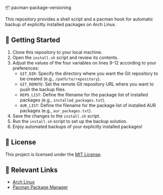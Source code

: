 📦 pacman-package-versioning

This repository provides a shell script and a pacman hook for automatic backup of explicitly installed packages on Arch Linux.

🚀 Getting Started
---------------------
1. Clone this repository to your local machine.
2. Open the `install.sh` script and review its contents.
3. Adjust the values of the four variables on lines 9-12 according to your preferences:
   - `GIT_DIR`: Specify the directory where you want the Git repository to be created (e.g., `/path/to/repository`).
   - `GIT_REMOTE`: Set the remote Git repository URL where you want to push the backup files.
   - `REPO_LIST`: Define the filename for the package list of installed packages (e.g., `installed_packages.txt`).
   - `AUR_LIST`: Define the filename for the package list of installed AUR packages (e.g., `aur_packages.txt`).
4. Save the changes to the `install.sh` script.
5. Run the `install.sh` script to set up the backup solution.
6. Enjoy automated backups of your explicitly installed packages!

📃 License
---------------------
This project is licensed under the [MIT License](LICENSE).

🔗 Relevant Links
---------------------
- [Arch Linux](https://www.archlinux.org/)
- [Pacman Package Manager](https://wiki.archlinux.org/title/pacman)
